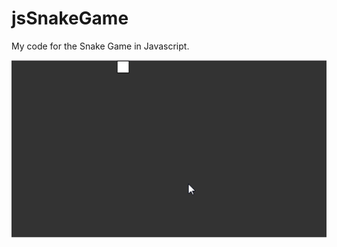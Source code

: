 # jsSnakeGame

My code for the Snake Game in Javascript.

![alt text](https://github.com/warodri/jsSnakeGame/blob/master/2018-12-19_11-35-57.gif?raw=true)
